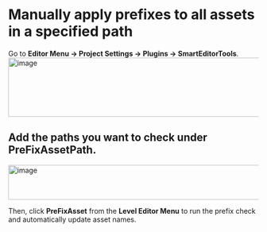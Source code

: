 # Manually apply prefixes to all assets in a specified path
Go to **Editor Menu → Project Settings → Plugins → SmartEditorTools**.  
<img width="1168" height="119" alt="image" src="https://github.com/user-attachments/assets/047a6564-89e0-4fec-a07e-181f86326d9c" />  

Add the paths you want to check under **PreFixAssetPath**.  
---
<img width="890" height="70" alt="image" src="https://github.com/user-attachments/assets/0c3bf924-d9a7-41a3-a917-2ecc2fbe6430" />  

Then, click **PreFixAsset** from the **Level Editor Menu** to run the prefix check and automatically update asset names.
